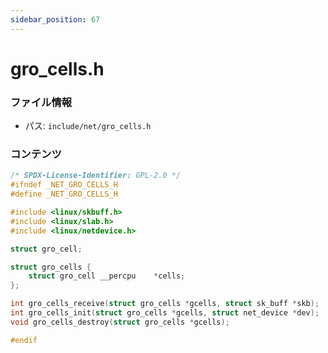 ```yaml
---
sidebar_position: 67
---
```

# gro_cells.h

### ファイル情報

- パス: `include/net/gro_cells.h`

### コンテンツ

```h
/* SPDX-License-Identifier: GPL-2.0 */
#ifndef _NET_GRO_CELLS_H
#define _NET_GRO_CELLS_H

#include <linux/skbuff.h>
#include <linux/slab.h>
#include <linux/netdevice.h>

struct gro_cell;

struct gro_cells {
	struct gro_cell __percpu	*cells;
};

int gro_cells_receive(struct gro_cells *gcells, struct sk_buff *skb);
int gro_cells_init(struct gro_cells *gcells, struct net_device *dev);
void gro_cells_destroy(struct gro_cells *gcells);

#endif

```
